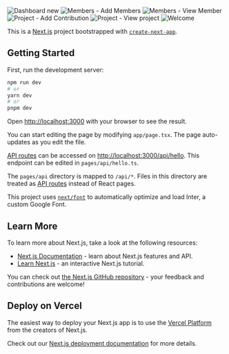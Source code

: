 ![Dashboard new](https://user-images.githubusercontent.com/55434969/220678219-e534bfdd-4db8-442e-850e-aea491a2af5e.png)
![Members - Add Members](https://user-images.githubusercontent.com/55434969/220678173-d0669040-01a1-439f-98f1-fc2b42822393.png)
![Members - View Member](https://user-images.githubusercontent.com/55434969/220678191-f593b879-c26f-4452-83f9-2b2af6802141.png)
![Project - Add Contribution](https://user-images.githubusercontent.com/55434969/220678196-9f97b4b0-25bd-4947-8d78-efd7097ad34b.png)
![Project - View project](https://user-images.githubusercontent.com/55434969/220678204-27262e57-3540-4b5c-aa7c-16c1de669ac2.png)
![Welcome](https://user-images.githubusercontent.com/55434969/220678215-6c790a60-bca3-4bfd-8f29-4df3d1c9507b.png)




This is a [Next.js](https://nextjs.org/) project bootstrapped with [`create-next-app`](https://github.com/vercel/next.js/tree/canary/packages/create-next-app).

## Getting Started

First, run the development server:

```bash
npm run dev
# or
yarn dev
# or
pnpm dev
```

Open [http://localhost:3000](http://localhost:3000) with your browser to see the result.

You can start editing the page by modifying `app/page.tsx`. The page auto-updates as you edit the file.

[API routes](https://nextjs.org/docs/api-routes/introduction) can be accessed on [http://localhost:3000/api/hello](http://localhost:3000/api/hello). This endpoint can be edited in `pages/api/hello.ts`.

The `pages/api` directory is mapped to `/api/*`. Files in this directory are treated as [API routes](https://nextjs.org/docs/api-routes/introduction) instead of React pages.

This project uses [`next/font`](https://nextjs.org/docs/basic-features/font-optimization) to automatically optimize and load Inter, a custom Google Font.

## Learn More

To learn more about Next.js, take a look at the following resources:

- [Next.js Documentation](https://nextjs.org/docs) - learn about Next.js features and API.
- [Learn Next.js](https://nextjs.org/learn) - an interactive Next.js tutorial.

You can check out [the Next.js GitHub repository](https://github.com/vercel/next.js/) - your feedback and contributions are welcome!

## Deploy on Vercel

The easiest way to deploy your Next.js app is to use the [Vercel Platform](https://vercel.com/new?utm_medium=default-template&filter=next.js&utm_source=create-next-app&utm_campaign=create-next-app-readme) from the creators of Next.js.

Check out our [Next.js deployment documentation](https://nextjs.org/docs/deployment) for more details.
